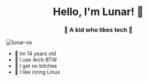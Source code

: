 
<h1 align="center"> Hello, I'm Lunar! 👋 </h1>
<h3 align="center">🚀 A kid who likes tech 🚀</h3>

<p align="left"> <img src="https://komarev.com/ghpvc/?username=lunar-os" alt="lunar-os" /> </p>

- 🔭 Im 14 years old
- 🌱 I use Arch BTW
- 👯 I get no bitches
- 💬 I like ricing Linux
